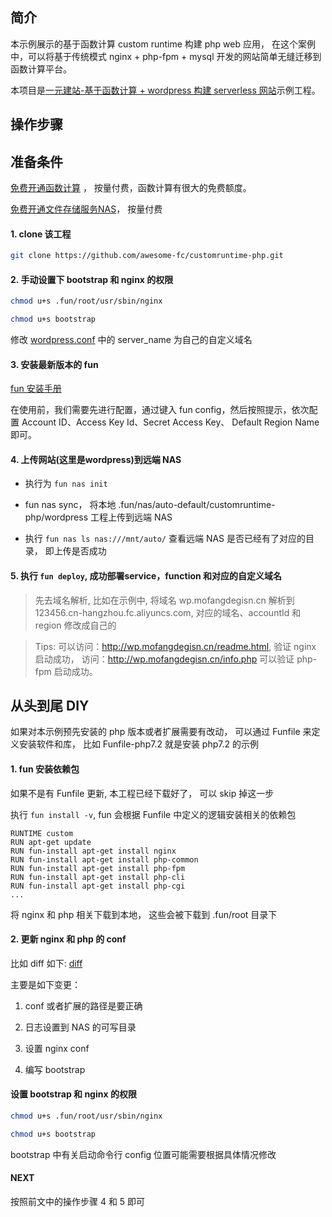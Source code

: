 ## 简介

本示例展示的基于函数计算 custom runtime 构建 php web 应用， 在这个案例中，可以将基于传统模式 nginx + php-fpm + mysql 开发的网站简单无缝迁移到函数计算平台。

本项目是[一元建站-基于函数计算 + wordpress 构建 serverless 网站](https://yq.aliyun.com/articles/721594)示例工程。

## 操作步骤

## 准备条件

[免费开通函数计算](http://statistics.cn-shanghai.1221968287646227.cname-test.fc.aliyun-inc.com/?title=ServerlessWordPress&author=rsong&type=click&url=http://fc.console.aliyun.com) ， 按量付费，函数计算有很大的免费额度。

[免费开通文件存储服务NAS](https://nas.console.aliyun.com/)， 按量付费

#### 1. clone 该工程

```bash
git clone https://github.com/awesome-fc/customruntime-php.git
```

#### 2. 手动设置下 bootstrap 和 nginx 的权限

```bash
chmod u+s .fun/root/usr/sbin/nginx

chmod u+s bootstrap
```

修改 [wordpress.conf](https://github.com/awesome-fc/customruntime-php/blob/master/.fun/root/etc/nginx/sites-enabled/wordpress.conf#L5) 中的 server_name 为自己的自定义域名

#### 3. 安装最新版本的 fun
[fun 安装手册](https://github.com/alibaba/funcraft/blob/master/docs/usage/installation-zh.md)

在使用前，我们需要先进行配置，通过键入 fun config，然后按照提示，依次配置 Account ID、Access Key Id、Secret Access Key、 Default Region Name 即可。

#### 4. 上传网站(这里是wordpress)到远端 NAS

- 执行为 `fun nas init`

- fun nas sync， 将本地 .fun/nas/auto-default/customruntime-php/wordpress 工程上传到远端 NAS

- 执行 `fun nas ls nas:///mnt/auto/` 查看远端 NAS 是否已经有了对应的目录， 即上传是否成功

#### 5. 执行 `fun deploy`,  成功部署service，function 和对应的自定义域名
   > 先去域名解析, 比如在示例中, 将域名 wp.mofangdegisn.cn 解析到 123456.cn-hangzhou.fc.aliyuncs.com, 对应的域名、accountId 和 region 修改成自己的
   
   > Tips: 可以访问：http://wp.mofangdegisn.cn/readme.html, 验证 nginx 启动成功， 访问：http://wp.mofangdegisn.cn/info.php 可以验证 php-fpm 启动成功。

## 从头到尾 DIY

如果对本示例预先安装的 php 版本或者扩展需要有改动， 可以通过 Funfile 来定义安装软件和库， 比如 Funfile-php7.2 就是安装 php7.2 的示例

#### 1. fun 安装依赖包

如果不是有 Funfile 更新, 本工程已经下载好了， 可以 skip 掉这一步

执行 `fun install -v`, fun 会根据 Funfile 中定义的逻辑安装相关的依赖包

```
RUNTIME custom
RUN apt-get update
RUN fun-install apt-get install nginx 
RUN fun-install apt-get install php-common
RUN fun-install apt-get install php-fpm
RUN fun-install apt-get install php-cli
RUN fun-install apt-get install php-cgi
...

```

将 nginx 和 php 相关下载到本地， 这些会被下载到 .fun/root 目录下

#### 2. 更新 nginx 和 php 的 conf

比如 diff 如下: [diff](https://github.com/awesome-fc/customruntime-php/commit/b009bd7be4cb857ce6a5c7f0cbdb0f6ea4d81aa5)

主要是如下变更：

1. conf 或者扩展的路径是要正确

2. 日志设置到 NAS 的可写目录

3. 设置 nginx conf

4. 编写 bootstrap

#### 设置 bootstrap 和 nginx 的权限

```bash
chmod u+s .fun/root/usr/sbin/nginx

chmod u+s bootstrap
```

bootstrap 中有关启动命令行 config 位置可能需要根据具体情况修改

#### NEXT

按照前文中的操作步骤 4 和 5 即可
